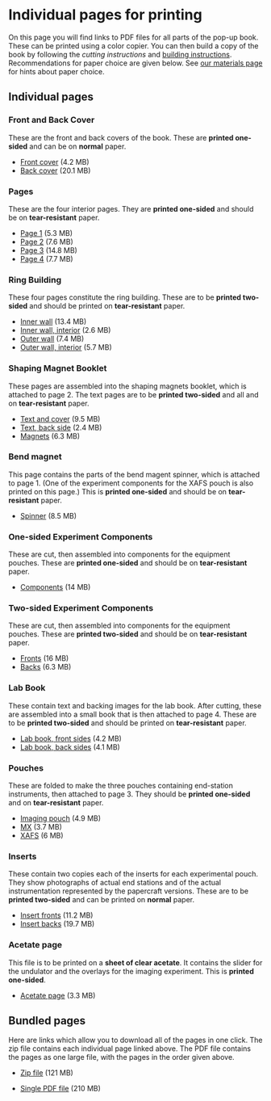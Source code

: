 Individual pages for printing
=============================

On this page you will find links to PDF files for all parts of the
pop-up book.  These can be printed using a color copier.  You can then
build a copy of the book by following the *cutting instructions* and 
[building instructions](https://github.com/bruceravel/synchrotron_pop_up_book/blob/master/instructions.md).
Recommendations for paper choice are given below.  See
[our materials page](https://github.com/bruceravel/synchrotron_pop_up_book/blob/master/materials.md)
for hints about paper choice.

## Individual pages

### Front and Back Cover

These are the front and back covers of the book.  These are **printed
one-sided** and can be on **normal** paper.

 * [Front cover](https://s3.amazonaws.com/SynchrotronPopUpBook/Front+Cover.pdf) (4.2 MB)
 * [Back cover](https://s3.amazonaws.com/SynchrotronPopUpBook/Back+Cover.pdf) (20.1 MB)

### Pages

These are the four interior pages.  They are **printed one-sided** and
should be on **tear-resistant** paper.

 * [Page 1](https://s3.amazonaws.com/SynchrotronPopUpBook/Page+1.pdf) (5.3 MB)
 * [Page 2](https://s3.amazonaws.com/SynchrotronPopUpBook/Page+2.pdf) (7.6 MB)
 * [Page 3](https://s3.amazonaws.com/SynchrotronPopUpBook/Page+3.pdf) (14.8 MB)
 * [Page 4](https://s3.amazonaws.com/SynchrotronPopUpBook/Page+4.pdf) (7.7 MB)

### Ring Building

These four pages constitute the ring building.  These are to be
**printed two-sided** and should be printed on **tear-resistant**
paper.

 * [Inner wall](https://s3.amazonaws.com/SynchrotronPopUpBook/Inner+Wall.pdf) (13.4 MB)
 * [Inner wall, interior](https://s3.amazonaws.com/SynchrotronPopUpBook/Inner+Wall+Interior.pdf) (2.6 MB)
 * [Outer wall](https://s3.amazonaws.com/SynchrotronPopUpBook/Outer+Wall.pdf) (7.4 MB)
 * [Outer wall, interior](https://s3.amazonaws.com/SynchrotronPopUpBook/Outer+wall+interior.pdf) (5.7 MB)


### Shaping Magnet Booklet

These pages are assembled into the shaping magnets booklet, which is
attached to page 2.  The text pages are to be **printed two-sided**
and all and on **tear-resistant** paper.

 * [Text and cover](https://s3.amazonaws.com/SynchrotronPopUpBook/Shaping+Magnet+Text.pdf) (9.5 MB)
 * [Text, back side](https://s3.amazonaws.com/SynchrotronPopUpBook/Shaping+Magnet+Text+B.pdf) (2.4 MB)
 * [Magnets](https://s3.amazonaws.com/SynchrotronPopUpBook/Shaping+Magnets.pdf) (6.3 MB)

### Bend magnet

This page contains the parts of the bend magent spinner, which is
attached to page 1.  (One of the experiment components for the XAFS
pouch is also printed on this page.)  This is **printed one-sided**
and should be on **tear-resistant** paper.

 * [Spinner](https://s3.amazonaws.com/SynchrotronPopUpBook/Spinner+Print.pdf) (8.5 MB)

### One-sided Experiment Components

These are cut, then assembled into components for the equipment
pouches.  These are **printed one-sided** and should be on
**tear-resistant** paper.

 * [Components](https://s3.amazonaws.com/SynchrotronPopUpBook/Experiment+ComponentsRM.pdf) (14 MB)

### Two-sided Experiment Components

These are cut, then assembled into components for the equipment
pouches.  These are **printed two-sided** and should be on
**tear-resistant** paper.

 * [Fronts](https://s3.amazonaws.com/SynchrotronPopUpBook/Two-sided+Experiment+Components+Front.pdf) (16 MB)
 * [Backs](https://s3.amazonaws.com/SynchrotronPopUpBook/Two-sided+Experiment+Components+Back.pdf) (6.3 MB)


### Lab Book

These contain text and backing images for the lab book.  After
cutting, these are assembled into a small book that is then attached
to page 4.  These are to be **printed two-sided** and should be
printed on **tear-resistant** paper.

 * [Lab book, front sides](https://s3.amazonaws.com/SynchrotronPopUpBook/Lab+Book+Front.pdf) (4.2 MB)
 * [Lab book, back sides](https://s3.amazonaws.com/SynchrotronPopUpBook/Lab+Book+Back.pdf) (4.1 MB)

### Pouches

These are folded to make the three pouches containing end-station
instruments, then attached to page 3.  They should be **printed
one-sided** and on **tear-resistant** paper.

 * [Imaging pouch](https://s3.amazonaws.com/SynchrotronPopUpBook/Imaging+pouch.pdf) (4.9 MB)
 * [MX](https://s3.amazonaws.com/SynchrotronPopUpBook/MX+pouch.pdf) (3.7 MB)
 * [XAFS](https://s3.amazonaws.com/SynchrotronPopUpBook/XAFS+pouch.pdf) (6 MB)

### Inserts

These contain two copies each of the inserts for each experimental
pouch.  They show photographs of actual end stations and of the actual
instrumentation represented by the papercraft versions.  These are to
be **printed two-sided** and can be printed on **normal** paper.

 * [Insert fronts](https://s3.amazonaws.com/SynchrotronPopUpBook/Inserts+Front.pdf) (11.2 MB)
 * [Insert backs](https://s3.amazonaws.com/SynchrotronPopUpBook/Inserts+Back.pdf) (19.7 MB)

### Acetate page

This file is to be printed on a **sheet of clear acetate**.  It
contains the slider for the undulator and the overlays for the imaging
experiment.  This is **printed one-sided**.

 * [Acetate page](https://s3.amazonaws.com/SynchrotronPopUpBook/Acetate.pdf) (3.3 MB)


## Bundled pages

Here are links which allow you to download all of the pages in one
click.  The zip file contains each individual page linked above.  The
PDF file contains the pages as one large file, with the pages in the
order given above.

 * [Zip file](https://s3.amazonaws.com/SynchrotronPopUpBook/allpages_pdf.zip) (121 MB)
 
 * [Single PDF file](https://s3.amazonaws.com/SynchrotronPopUpBook/allpages.pdf) (210 MB)
